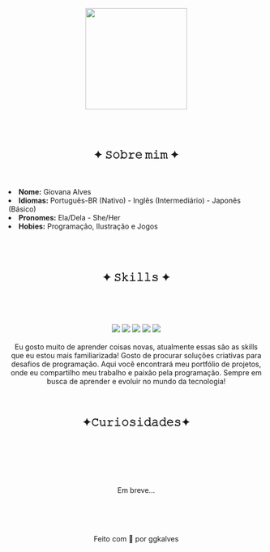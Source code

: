 <body>
   

<p align="center">
         <img src="https://github.com/ggkalves/ggkalves/assets/124086216/aa45c83d-7598-4674-986e-3cc1e0ba60e2"width="200"/>
</p>



   
<br><br>

<div>
<h2 align="center"> ✦ 𝚂𝚘𝚋𝚛𝚎 𝚖𝚒𝚖 ✦ </h2>
  <div align="center">

  </div>
<br><br>
<li>
<b>Nome:</b> Giovana Alves</li>
<li>
<b>Idiomas:</b> Português-BR (Nativo) - Inglês (Intermediário) - Japonês (Básico)
</li>
<li>
<b>Pronomes:</b> Ela/Dela - She/Her
</li>
<li>
<b>Hobies:</b> Programação, Ilustração e Jogos  
</li>
<br><br><br>
</div>
<div>
<h2 align="center">            ✦ 𝚂𝚔𝚒𝚕𝚕𝚜 ✦</h2>
 <br>

<p>
  <div align="center">

  </div>
</div>
<div>
  <br>
<p align="center">
         <img src="https://img.shields.io/badge/HTML5%20-%20%231d367a?style=for-the-badge&logo=html5&logoColor=%23ffffff"/>
        <img src="https://img.shields.io/badge/CSS3%20-%20%23577ebf?style=for-the-badge&logo=css3&logoColor=%23ffffff"/>
        <img src="https://img.shields.io/badge/Git%20-%20%23d19a76?style=for-the-badge&logo=Git&logoColor=%23ffffff"/>
        <img src="https://img.shields.io/badge/Github%20-%20%23dcccc0?style=for-the-badge&logo=Github&logoColor=%23ffffff"/>
        <img src="https://img.shields.io/badge/Javascript%20-%20%23a4c8e9?style=for-the-badge&logo=Javascript&logoColor=%23ffffff"/>
        <br><br>
Eu gosto muito de aprender coisas novas, atualmente essas são as skills que eu estou mais familiarizada! Gosto de procurar soluções criativas para desafios de programação. Aqui você encontrará meu portfólio de projetos, onde eu compartilho meu trabalho e paixão pela programação. Sempre em busca de aprender e evoluir no mundo da tecnologia!
</p>
<br>
     <h2 align="center">✦𝙲𝚞𝚛𝚒𝚘𝚜𝚒𝚍𝚊𝚍𝚎𝚜✦</h2>
<br>
<p>
<div align="center">

</div>

<div>
        <br><br><br>
<p align="center">
Em breve...
</p>
</div>
</div>  
<br><br><br>
<div align="center">
<p>Feito com 💖 por ggkalves </p>
</div>
</body>
